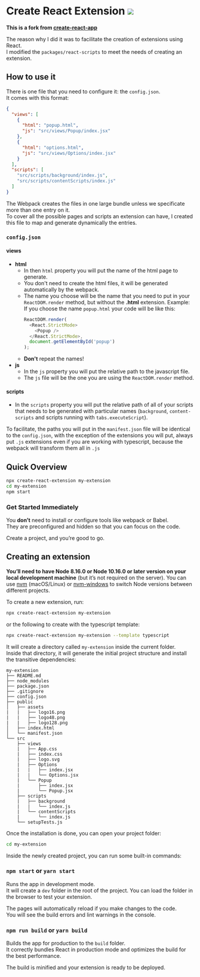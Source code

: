 # Create React Extension ![](https://img.shields.io/badge/version-v0.3.2--beta-yellow)

<b>This is a fork from [create-react-app](https://github.com/facebook/create-react-app)<br></b>

The reason why I did it was to facilitate the creation of extensions using React.<br>
I modified the `packages/react-scripts` to meet the needs of creating an extension.

## How to use it

There is one file that you need to configure it: the `config.json`.<br>
It comes with this format:<br>

```json
{
  "views": [
    {
      "html": "popup.html",
      "js": "src/views/Popup/index.jsx"
    },
    {
      "html": "options.html",
      "js": "src/views/Options/index.jsx"
    }
  ],
  "scripts": [
    "src/scripts/background/index.js",
    "src/scripts/contentScripts/index.js"
  ]
}
```

The Webpack creates the files in one large bundle unless we specificate more than one entry on it.<br>
To cover all the possible pages and scripts an extension can have, I created this file to map and generate dynamically the entries.

### `config.json`

#### views

- <b>html</b>
  - In then `html` property you will put the name of the html page to generate.
  - You don't need to create the html files, it will be generated automatically by the webpack.
  - The name you choose will be the name that you need to put in your `ReactDOM.render` method, but without the <b>.html</b> extension.
    Example: If you choose the name `popup.html` your code will be like this:
    ```js
    ReactDOM.render(
      <React.StrictMode>
        <Popup />
      </React.StrictMode>,
      document.getElementById('popup')
    );
    ```
  - <b>Don't</b> repeat the names!
- <b>js</b>
  - In the `js` property you will put the relative path to the javascript file.
  - The `js` file will be the one you are using the `ReactDOM.render` method.<br>

#### scripts

- In the `scripts` property you will put the relative path of all of your scripts that needs to be generated with particular names (`background`, `content-scripts` and scripts running with `tabs.executeScript`).<br>

To facilitate, the paths you will put in the `manifest.json` file will be identical to the `config.json`, with the exception of the extensions you will put, always put `.js` extensions even if you are working with typescript, because the webpack will transform them all in `.js`<br>

## Quick Overview

```sh
npx create-react-extension my-extension
cd my-extension
npm start
```

### Get Started Immediately

You **don’t** need to install or configure tools like webpack or Babel.<br>
They are preconfigured and hidden so that you can focus on the code.

Create a project, and you’re good to go.

## Creating an extension

**You’ll need to have Node 8.16.0 or Node 10.16.0 or later version on your local development machine** (but it’s not required on the server). You can use [nvm](https://github.com/creationix/nvm#installation) (macOS/Linux) or [nvm-windows](https://github.com/coreybutler/nvm-windows#node-version-manager-nvm-for-windows) to switch Node versions between different projects.

To create a new extension, run:

```sh
npx create-react-extension my-extension
```

or the following to create with the typescript template:

```sh
npx create-react-extension my-extension --template typescript
```

It will create a directory called `my-extension` inside the current folder.<br>
Inside that directory, it will generate the initial project structure and install the transitive dependencies:

```
my-extension
├── README.md
├── node_modules
├── package.json
├── .gitignore
├── config.json
├── public
│   ├── assets
|   |   ├── logo16.png
|   |   ├── logo48.png
|   |   ├── logo128.png
│   ├── index.html
│   └── manifest.json
└── src
    ├── views
    |   ├── App.css
    |   ├── index.css
    |   ├── logo.svg
    |   ├── Options
    |   |   ├── index.jsx
    |   |   └── Options.jsx
    |   └── Popup
    |       ├── index.jsx
    |       └── Popup.jsx
    ├── scripts
    |   ├── background
    |   |   └── index.js
    |   └── contentScripts
    |       └── index.js
    └── setupTests.js
```

Once the installation is done, you can open your project folder:

```sh
cd my-extension
```

Inside the newly created project, you can run some built-in commands:

### `npm start` or `yarn start`

Runs the app in development mode.<br>
It will create a `dev` folder in the root of the project.
You can load the folder in the browser to test your extension.

The pages will automatically reload if you make changes to the code.<br>
You will see the build errors and lint warnings in the console.

### `npm run build` or `yarn build`

Builds the app for production to the `build` folder.<br>
It correctly bundles React in production mode and optimizes the build for the best performance.

The build is minified and your extension is ready to be deployed.<br>
